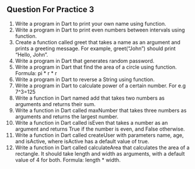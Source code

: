 ## Question For Practice 3


1. Write a program in Dart to print your own name using function.
2. Write a program in Dart to print even numbers between intervals using function.
3. Create a function called greet that takes a name as an argument and prints a greeting message. For example, greet(“John”) should print “Hello, John”.
4. Write a program in Dart that generates random password.
5. Write a program in Dart that find the area of a circle using function. Formula: pi * r * r
6. Write a program in Dart to reverse a String using function.
7. Write a program in Dart to calculate power of a certain number. For e.g 7^3=125
8. Write a function in Dart named add that takes two numbers as arguments and returns their sum.
9. Write a function in Dart called maxNumber that takes three numbers as arguments and returns the largest number.
10. Write a function in Dart called isEven that takes a number as an argument and returns True if the number is even, and False otherwise.
11. Write a function in Dart called createUser with parameters name, age, and isActive, where isActive has a default value of true.
12. Write a function in Dart called calculateArea that calculates the area of a rectangle. It should take length and width as arguments, with a default value of 4 for both. Formula: length * width.
